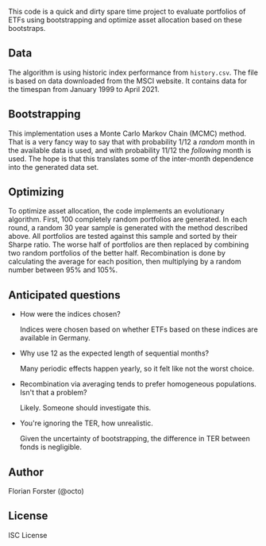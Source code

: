 This code is a quick and dirty spare time project to evaluate portfolios of
ETFs using bootstrapping and optimize asset allocation based on these
bootstraps.

## Data

The algorithm is using historic index performance from `history.csv`. The file
is based on data downloaded from the MSCI website. It contains data for the
timespan from January 1999 to April 2021.

## Bootstrapping

This implementation uses a Monte Carlo Markov Chain (MCMC) method. That is a
very fancy way to say that with probability 1/12 a *random* month in the
available data is used, and with probability 11/12 the *following* month is
used. The hope is that this translates some of the inter-month dependence into
the generated data set.

## Optimizing

To optimize asset allocation, the code implements an evolutionary algorithm.
First, 100 completely random portfolios are generated. In each round, a random
30 year sample is generated with the method described above. All portfolios are
tested against this sample and sorted by their Sharpe ratio. The worse half of
portfolios are then replaced by combining two random portfolios of the better
half. Recombination is done by calculating the average for each position, then
multiplying by a random number between 95% and 105%.

## Anticipated questions

*   How were the indices chosen?

    Indices were chosen based on whether ETFs based on these indices are
    available in Germany.
*   Why use 12 as the expected length of sequential months?

    Many periodic effects happen yearly, so it felt like not the worst choice.
*   Recombination via averaging tends to prefer homogeneous populations. Isn't
    that a problem?

    Likely. Someone should investigate this.
*   You're ignoring the TER, how unrealistic.

    Given the uncertainty of bootstrapping, the difference in TER between fonds
    is negligible.

## Author

Florian Forster (@octo)

## License

ISC License
